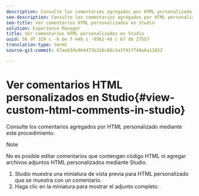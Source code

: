 ```yaml
---
description: Consulte los comentarios agregados por HTML personalizado mediante este procedimiento.
seo-description: Consulte los comentarios agregados por HTML personalizado mediante este procedimiento.
seo-title: Ver comentarios HTML personalizados en Studio
solution: Experience Manager
title: Ver comentarios HTML personalizados en Studio
uuid: 56 df 319 c -6 be 7-448 c -9562-48 c 67 db 27557
translation-type: tm+mt
source-git-commit: 67aeb3de964473b326c88c3a3f81ff48a6a12652

---
```



# Ver comentarios HTML personalizados en Studio{#view-custom-html-comments-in-studio}

Consulte los comentarios agregados por HTML personalizado mediante este procedimiento.

>[!NOTE]
>
>No es posible editar comentarios que contengan código HTML ni agregar archivos adjuntos HTML personalizados mediante Studio.

1. Studio muestra una miniatura de vista previa para HTML personalizado que se muestra con un comentario.
1. Haga clic en la miniatura para mostrar el adjunto completo.
